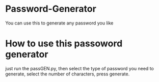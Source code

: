 # Password-Generator
You can use this to generate any password you like

# How to use this passoword generator

just run the passGEN.py, then select the type of password you need to generate, select the number of characters, press generate.
